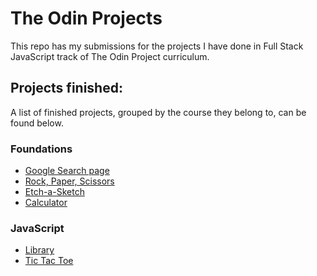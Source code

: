 # The Odin Projects

This repo has my submissions for the projects I have done in Full Stack JavaScript track of The Odin Project curriculum.

## Projects finished:

A list of finished projects, grouped by the course they belong to, can be found below.

### Foundations

- [Google Search page](https://mohaimenh.github.io/the-odin-projects/foundations/google-homepage/index.html)
- [Rock, Paper, Scissors](https://mohaimenh.github.io/the-odin-projects/foundations/rock-paper-scissors/index.html)
- [Etch-a-Sketch](https://mohaimenh.github.io/the-odin-projects/foundations/etch-a-sketch/index.html)
- [Calculator](https://mohaimenh.github.io/the-odin-projects/foundations/calculator/index.html)

### JavaScript

- [Library](https://mohaimenh.github.io/the-odin-projects/javascript/library/index.html)
- [Tic Tac Toe](https://mohaimenh.github.io/the-odin-projects/javascript/tic-tac-toe/index.html)